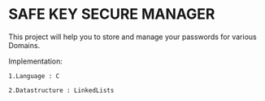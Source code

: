 # SAFE KEY SECURE MANAGER

This project will help you to store and manage your passwords for various Domains.

Implementation:

    1.Language : C
    
    2.Datastructure : LinkedLists
